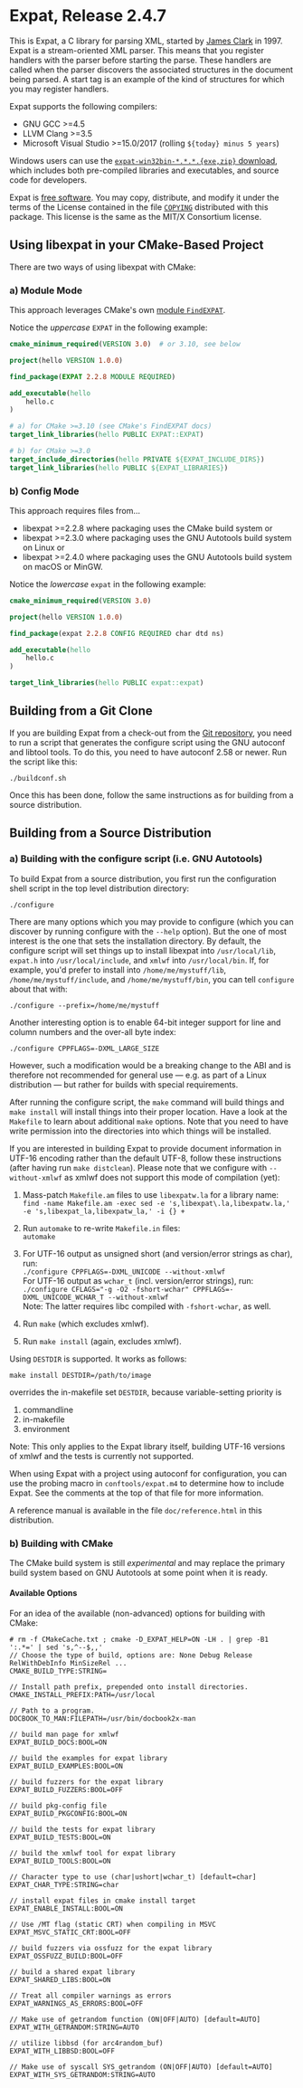 # Expat, Release 2.4.7

This is Expat, a C library for parsing XML, started by
[James Clark](https://en.wikipedia.org/wiki/James_Clark_%28programmer%29) in 1997.
Expat is a stream-oriented XML parser.  This means that you register
handlers with the parser before starting the parse.  These handlers
are called when the parser discovers the associated structures in the
document being parsed.  A start tag is an example of the kind of
structures for which you may register handlers.

Expat supports the following compilers:

- GNU GCC >=4.5
- LLVM Clang >=3.5
- Microsoft Visual Studio >=15.0/2017 (rolling `${today} minus 5 years`)

Windows users can use the
[`expat-win32bin-*.*.*.{exe,zip}` download](https://github.com/libexpat/libexpat/releases),
which includes both pre-compiled libraries and executables, and source code for
developers.

Expat is [free software](https://www.gnu.org/philosophy/free-sw.en.html).
You may copy, distribute, and modify it under the terms of the License
contained in the file
[`COPYING`](https://github.com/libexpat/libexpat/blob/master/expat/COPYING)
distributed with this package.
This license is the same as the MIT/X Consortium license.


## Using libexpat in your CMake-Based Project

There are two ways of using libexpat with CMake:

### a) Module Mode

This approach leverages CMake's own [module `FindEXPAT`](https://cmake.org/cmake/help/latest/module/FindEXPAT.html).

Notice the *uppercase* `EXPAT` in the following example:

```cmake
cmake_minimum_required(VERSION 3.0)  # or 3.10, see below

project(hello VERSION 1.0.0)

find_package(EXPAT 2.2.8 MODULE REQUIRED)

add_executable(hello
    hello.c
)

# a) for CMake >=3.10 (see CMake's FindEXPAT docs)
target_link_libraries(hello PUBLIC EXPAT::EXPAT)

# b) for CMake >=3.0
target_include_directories(hello PRIVATE ${EXPAT_INCLUDE_DIRS})
target_link_libraries(hello PUBLIC ${EXPAT_LIBRARIES})
```

### b) Config Mode

This approach requires files from…

- libexpat >=2.2.8 where packaging uses the CMake build system
or
- libexpat >=2.3.0 where packaging uses the GNU Autotools build system
  on Linux
or
- libexpat >=2.4.0 where packaging uses the GNU Autotools build system
  on macOS or MinGW.

Notice the *lowercase* `expat` in the following example:

```cmake
cmake_minimum_required(VERSION 3.0)

project(hello VERSION 1.0.0)

find_package(expat 2.2.8 CONFIG REQUIRED char dtd ns)

add_executable(hello
    hello.c
)

target_link_libraries(hello PUBLIC expat::expat)
```


## Building from a Git Clone

If you are building Expat from a check-out from the
[Git repository](https://github.com/libexpat/libexpat/),
you need to run a script that generates the configure script using the
GNU autoconf and libtool tools.  To do this, you need to have
autoconf 2.58 or newer. Run the script like this:

```console
./buildconf.sh
```

Once this has been done, follow the same instructions as for building
from a source distribution.


## Building from a Source Distribution

### a) Building with the configure script (i.e. GNU Autotools)

To build Expat from a source distribution, you first run the
configuration shell script in the top level distribution directory:

```console
./configure
```

There are many options which you may provide to configure (which you
can discover by running configure with the `--help` option).  But the
one of most interest is the one that sets the installation directory.
By default, the configure script will set things up to install
libexpat into `/usr/local/lib`, `expat.h` into `/usr/local/include`, and
`xmlwf` into `/usr/local/bin`.  If, for example, you'd prefer to install
into `/home/me/mystuff/lib`, `/home/me/mystuff/include`, and
`/home/me/mystuff/bin`, you can tell `configure` about that with:

```console
./configure --prefix=/home/me/mystuff
```

Another interesting option is to enable 64-bit integer support for
line and column numbers and the over-all byte index:

```console
./configure CPPFLAGS=-DXML_LARGE_SIZE
```

However, such a modification would be a breaking change to the ABI
and is therefore not recommended for general use &mdash; e.g. as part of
a Linux distribution &mdash; but rather for builds with special requirements.

After running the configure script, the `make` command will build
things and `make install` will install things into their proper
location.  Have a look at the `Makefile` to learn about additional
`make` options.  Note that you need to have write permission into
the directories into which things will be installed.

If you are interested in building Expat to provide document
information in UTF-16 encoding rather than the default UTF-8, follow
these instructions (after having run `make distclean`).
Please note that we configure with `--without-xmlwf` as xmlwf does not
support this mode of compilation (yet):

1. Mass-patch `Makefile.am` files to use `libexpatw.la` for a library name:
   <br/>
   `find -name Makefile.am -exec sed
       -e 's,libexpat\.la,libexpatw.la,'
       -e 's,libexpat_la,libexpatw_la,'
       -i {} +`

1. Run `automake` to re-write `Makefile.in` files:<br/>
   `automake`

1. For UTF-16 output as unsigned short (and version/error strings as char),
   run:<br/>
   `./configure CPPFLAGS=-DXML_UNICODE --without-xmlwf`<br/>
   For UTF-16 output as `wchar_t` (incl. version/error strings), run:<br/>
   `./configure CFLAGS="-g -O2 -fshort-wchar" CPPFLAGS=-DXML_UNICODE_WCHAR_T
       --without-xmlwf`
   <br/>Note: The latter requires libc compiled with `-fshort-wchar`, as well.

1. Run `make` (which excludes xmlwf).

1. Run `make install` (again, excludes xmlwf).

Using `DESTDIR` is supported.  It works as follows:

```console
make install DESTDIR=/path/to/image
```

overrides the in-makefile set `DESTDIR`, because variable-setting priority is

1. commandline
1. in-makefile
1. environment

Note: This only applies to the Expat library itself, building UTF-16 versions
of xmlwf and the tests is currently not supported.

When using Expat with a project using autoconf for configuration, you
can use the probing macro in `conftools/expat.m4` to determine how to
include Expat.  See the comments at the top of that file for more
information.

A reference manual is available in the file `doc/reference.html` in this
distribution.


### b) Building with CMake

The CMake build system is still *experimental* and may replace the primary
build system based on GNU Autotools at some point when it is ready.


#### Available Options

For an idea of the available (non-advanced) options for building with CMake:

```console
# rm -f CMakeCache.txt ; cmake -D_EXPAT_HELP=ON -LH . | grep -B1 ':.*=' | sed 's,^--$,,'
// Choose the type of build, options are: None Debug Release RelWithDebInfo MinSizeRel ...
CMAKE_BUILD_TYPE:STRING=

// Install path prefix, prepended onto install directories.
CMAKE_INSTALL_PREFIX:PATH=/usr/local

// Path to a program.
DOCBOOK_TO_MAN:FILEPATH=/usr/bin/docbook2x-man

// build man page for xmlwf
EXPAT_BUILD_DOCS:BOOL=ON

// build the examples for expat library
EXPAT_BUILD_EXAMPLES:BOOL=ON

// build fuzzers for the expat library
EXPAT_BUILD_FUZZERS:BOOL=OFF

// build pkg-config file
EXPAT_BUILD_PKGCONFIG:BOOL=ON

// build the tests for expat library
EXPAT_BUILD_TESTS:BOOL=ON

// build the xmlwf tool for expat library
EXPAT_BUILD_TOOLS:BOOL=ON

// Character type to use (char|ushort|wchar_t) [default=char]
EXPAT_CHAR_TYPE:STRING=char

// install expat files in cmake install target
EXPAT_ENABLE_INSTALL:BOOL=ON

// Use /MT flag (static CRT) when compiling in MSVC
EXPAT_MSVC_STATIC_CRT:BOOL=OFF

// build fuzzers via ossfuzz for the expat library
EXPAT_OSSFUZZ_BUILD:BOOL=OFF

// build a shared expat library
EXPAT_SHARED_LIBS:BOOL=ON

// Treat all compiler warnings as errors
EXPAT_WARNINGS_AS_ERRORS:BOOL=OFF

// Make use of getrandom function (ON|OFF|AUTO) [default=AUTO]
EXPAT_WITH_GETRANDOM:STRING=AUTO

// utilize libbsd (for arc4random_buf)
EXPAT_WITH_LIBBSD:BOOL=OFF

// Make use of syscall SYS_getrandom (ON|OFF|AUTO) [default=AUTO]
EXPAT_WITH_SYS_GETRANDOM:STRING=AUTO
```
